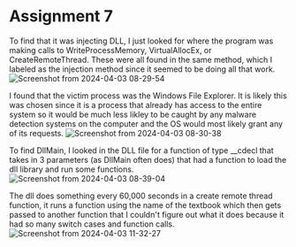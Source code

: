 # Assignment 7

To find that it was injecting DLL, I just looked for where the program was making calls to WriteProcessMemory, VirtualAllocEx, or CreateRemoteThread. These were all found in the same method, which I labeled as the injection method since it seemed to be doing all that work.
![Screenshot from 2024-04-03 08-29-54](https://github.com/NathanHoxworth/CS-479-NMSU/assets/122402730/e8905433-2e5a-44c6-b0f9-9b6597e0a54a)

I found that the victim process was the Windows File Explorer. It is likely this was chosen since it is a process that already has access to the entire system so it would be much less likley to be caught by any malware detection systems on the computer and the OS would most likely grant any of its requests.
![Screenshot from 2024-04-03 08-30-38](https://github.com/NathanHoxworth/CS-479-NMSU/assets/122402730/07cdf248-9c66-4927-a03d-9a561cd251e0)

To find DllMain, I looked in the DLL file for a function of type __cdecl that takes in 3 parameters (as DllMain often does) that had a function to load the dll library and run some functions.
![Screenshot from 2024-04-03 08-39-04](https://github.com/NathanHoxworth/CS-479-NMSU/assets/122402730/ba512fbc-0825-45ea-bce3-a4ae35d98556)

The dll does something every 60,000 seconds in a create remote thread function, it runs a function using the name of the textbook which then gets passed to another function that I couldn't figure out what it does because it had so many switch cases and function calls.
![Screenshot from 2024-04-03 11-32-27](https://github.com/NathanHoxworth/CS-479-NMSU/assets/122402730/00467aee-94e2-439f-a4bd-88878c3515f0)
